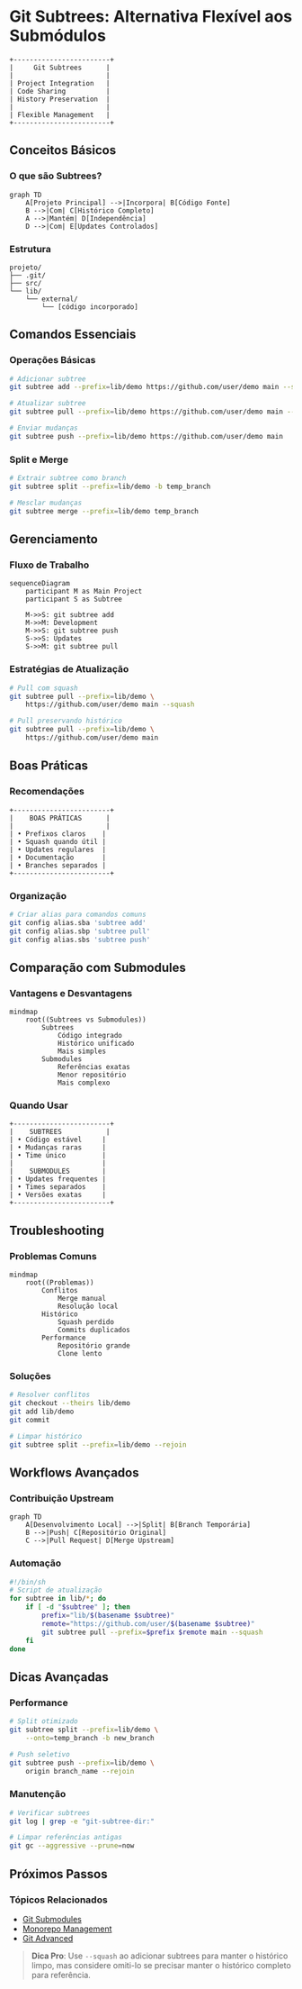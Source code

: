 # Git Subtrees: Alternativa Flexível aos Submódulos

```ascii
+------------------------+
|     Git Subtrees      |
|                       |
| Project Integration   |
| Code Sharing          |
| History Preservation  |
|                       |
| Flexible Management   |
+------------------------+
```

## Conceitos Básicos

### O que são Subtrees?
```mermaid
graph TD
    A[Projeto Principal] -->|Incorpora| B[Código Fonte]
    B -->|Com| C[Histórico Completo]
    A -->|Mantém| D[Independência]
    D -->|Com| E[Updates Controlados]
```

### Estrutura
```ascii
projeto/
├── .git/
├── src/
└── lib/
    └── external/
        └── [código incorporado]
```

## Comandos Essenciais

### Operações Básicas
```bash
# Adicionar subtree
git subtree add --prefix=lib/demo https://github.com/user/demo main --squash

# Atualizar subtree
git subtree pull --prefix=lib/demo https://github.com/user/demo main --squash

# Enviar mudanças
git subtree push --prefix=lib/demo https://github.com/user/demo main
```

### Split e Merge
```bash
# Extrair subtree como branch
git subtree split --prefix=lib/demo -b temp_branch

# Mesclar mudanças
git subtree merge --prefix=lib/demo temp_branch
```

## Gerenciamento

### Fluxo de Trabalho
```mermaid
sequenceDiagram
    participant M as Main Project
    participant S as Subtree
    
    M->>S: git subtree add
    M->>M: Development
    M->>S: git subtree push
    S->>S: Updates
    S->>M: git subtree pull
```

### Estratégias de Atualização
```bash
# Pull com squash
git subtree pull --prefix=lib/demo \
    https://github.com/user/demo main --squash

# Pull preservando histórico
git subtree pull --prefix=lib/demo \
    https://github.com/user/demo main
```

## Boas Práticas

### Recomendações
```ascii
+------------------------+
|    BOAS PRÁTICAS      |
|                       |
| • Prefixos claros    |
| • Squash quando útil |
| • Updates regulares  |
| • Documentação       |
| • Branches separados |
+------------------------+
```

### Organização
```bash
# Criar alias para comandos comuns
git config alias.sba 'subtree add'
git config alias.sbp 'subtree pull'
git config alias.sbs 'subtree push'
```

## Comparação com Submodules

### Vantagens e Desvantagens
```mermaid
mindmap
    root((Subtrees vs Submodules))
        Subtrees
            Código integrado
            Histórico unificado
            Mais simples
        Submodules
            Referências exatas
            Menor repositório
            Mais complexo
```

### Quando Usar
```ascii
+------------------------+
|    SUBTREES           |
| • Código estável     |
| • Mudanças raras     |
| • Time único         |
|                      |
|    SUBMODULES        |
| • Updates frequentes |
| • Times separados    |
| • Versões exatas     |
+------------------------+
```

## Troubleshooting

### Problemas Comuns
```mermaid
mindmap
    root((Problemas))
        Conflitos
            Merge manual
            Resolução local
        Histórico
            Squash perdido
            Commits duplicados
        Performance
            Repositório grande
            Clone lento
```

### Soluções
```bash
# Resolver conflitos
git checkout --theirs lib/demo
git add lib/demo
git commit

# Limpar histórico
git subtree split --prefix=lib/demo --rejoin
```

## Workflows Avançados

### Contribuição Upstream
```mermaid
graph TD
    A[Desenvolvimento Local] -->|Split| B[Branch Temporária]
    B -->|Push| C[Repositório Original]
    C -->|Pull Request| D[Merge Upstream]
```

### Automação
```bash
#!/bin/sh
# Script de atualização
for subtree in lib/*; do
    if [ -d "$subtree" ]; then
        prefix="lib/$(basename $subtree)"
        remote="https://github.com/user/$(basename $subtree)"
        git subtree pull --prefix=$prefix $remote main --squash
    fi
done
```

## Dicas Avançadas

### Performance
```bash
# Split otimizado
git subtree split --prefix=lib/demo \
    --onto=temp_branch -b new_branch

# Push seletivo
git subtree push --prefix=lib/demo \
    origin branch_name --rejoin
```

### Manutenção
```bash
# Verificar subtrees
git log | grep -e "git-subtree-dir:"

# Limpar referências antigas
git gc --aggressive --prune=now
```

## Próximos Passos

### Tópicos Relacionados
- [Git Submodules](git-submodules.md)
- [Monorepo Management](monorepo-management.md)
- [Git Advanced](git-advanced.md)

> **Dica Pro**: Use `--squash` ao adicionar subtrees para manter o histórico limpo, mas considere omiti-lo se precisar manter o histórico completo para referência.